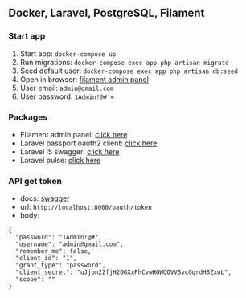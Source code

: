## Docker, Laravel, PostgreSQL, Filament

### Start app

1. Start app: `docker-compose up`
2. Run migrations: `docker-compose exec app php artisan migrate`
3. Seed default user: `docker-compose exec app php artisan db:seed`
4. Open in browser: [filament admin panel](http://localhost:8000/admin)
5. User email: `admin@gmail.com`
6. User password: `1Admin!@#'=`

### Packages

* Filament admin panel: [click here](https://filamentphp.com/)
* Laravel passport oauth2 client: [click here](https://laravel.com/docs/11.x/passport)
* Laravel l5 swagger: [click here](https://github.com/DarkaOnLine/L5-Swagger)
* Laravel pulse: [click here](https://laravel.com/docs/11.x/pulse)

### API get token

* docs: [swagger](http://localhost:8000/api/documentation#/)
* url: `http://localhost:8000/oauth/token`
* body: 
```
{
  "password": "1Admin!@#",
  "username": "admin@gmail.com",
  "remember_me": false,
  "client_id": "1",
  "grant_type": "password",
  "client_secret": "uJjon2ZfjH2OGXxPhCvwHOWQOVVSvcGqrdH8ZxuL",
  "scope": ""
}
```
